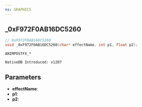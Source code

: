 ```yaml
---
ns: GRAPHICS
---
```

## _0xF972F0AB16DC5260

```c
// 0xF972F0AB16DC5260
void _0xF972F0AB16DC5260(char* effectName, int p1, float p2);
```

```
ANIMPOSTFX_*

NativeDB Introduced: v1207
```

## Parameters
* **effectName**:
* **p1**:
* **p2**:
